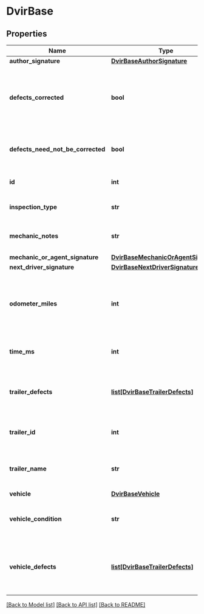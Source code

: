 # DvirBase

## Properties
Name | Type | Description | Notes
------------ | ------------- | ------------- | -------------
**author_signature** | [**DvirBaseAuthorSignature**](DvirBaseAuthorSignature.md) |  | [optional] 
**defects_corrected** | **bool** | Signifies if the defects on the vehicle corrected after the DVIR is done. | [optional] 
**defects_need_not_be_corrected** | **bool** | Signifies if the defects on this vehicle can be ignored. | [optional] 
**id** | **int** | The id of this DVIR record. | [optional] 
**inspection_type** | **str** | Inspection type of the DVIR. | [optional] 
**mechanic_notes** | **str** | The mechanics notes on the DVIR. | [optional] 
**mechanic_or_agent_signature** | [**DvirBaseMechanicOrAgentSignature**](DvirBaseMechanicOrAgentSignature.md) |  | [optional] 
**next_driver_signature** | [**DvirBaseNextDriverSignature**](DvirBaseNextDriverSignature.md) |  | [optional] 
**odometer_miles** | **int** | The odometer reading in miles for the vehicle when the DVIR was done. | [optional] 
**time_ms** | **int** | Timestamp of this DVIR in UNIX milliseconds. | [optional] 
**trailer_defects** | [**list[DvirBaseTrailerDefects]**](DvirBaseTrailerDefects.md) | Defects registered for the trailer which was part of the DVIR. | [optional] 
**trailer_id** | **int** | The id of the trailer which was part of the DVIR. | [optional] 
**trailer_name** | **str** | The name of the trailer which was part of the DVIR. | [optional] 
**vehicle** | [**DvirBaseVehicle**](DvirBaseVehicle.md) |  | [optional] 
**vehicle_condition** | **str** | The condition of vechile on which DVIR was done. | [optional] 
**vehicle_defects** | [**list[DvirBaseTrailerDefects]**](DvirBaseTrailerDefects.md) | Defects registered for the vehicle which was part of the DVIR. | [optional] 

[[Back to Model list]](../README.md#documentation-for-models) [[Back to API list]](../README.md#documentation-for-api-endpoints) [[Back to README]](../README.md)


